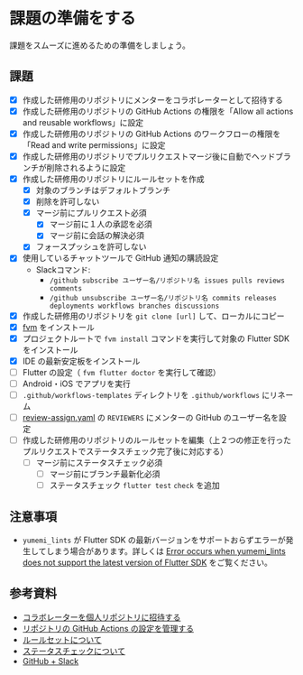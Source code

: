 # 課題の準備をする

課題をスムーズに進めるための準備をしましょう。

## 課題

- [x] 作成した研修用のリポジトリにメンターをコラボレーターとして招待する
- [x] 作成した研修用のリポジトリの GitHub Actions の権限を「Allow all actions and reusable workflows」に設定
- [x] 作成した研修用のリポジトリの GitHub Actions のワークフローの権限を「Read and write permissions」に設定
- [x] 作成した研修用のリポジトリでプルリクエストマージ後に自動でヘッドブランチが削除されるように設定
- [x] 作成した研修用のリポジトリにルールセットを作成
  - [x] 対象のブランチはデフォルトブランチ
  - [x] 削除を許可しない
  - [x] マージ前にプルリクエスト必須
    - [x] マージ前に１人の承認を必須
    - [x] マージ前に会話の解決必須
  - [x] フォースプッシュを許可しない
- [x] 使用しているチャットツールで GitHub 通知の購読設定
  - Slackコマンド:
    - `/github subscribe ユーザー名/リポジトリ名 issues pulls reviews comments`
    - `/github unsubscribe ユーザー名/リポジトリ名 commits releases deployments workflows branches discussions`
- [x] 作成した研修用のリポジトリを `git clone [url]` して、ローカルにコピー
- [x] [fvm] をインストール
- [x] プロジェクトルートで `fvm install` コマンドを実行して対象の Flutter SDK をインストール
- [x] IDE の最新安定板をインストール
- [ ] Flutter の設定（ `fvm flutter doctor` を実行して確認）
- [ ] Android・iOS でアプリを実行
- [ ] `.github/workflows-templates` ディレクトリを `.github/workflows` にリネーム
- [ ] [review-assign.yaml] の `REVIEWERS` にメンターの GitHub のユーザー名を設定
- [ ] 作成した研修用のリポジトリのルールセットを編集（上２つの修正を行ったプルリクエストでステータスチェック完了後に対応する）
  - [ ] マージ前にステータスチェック必須
    - [ ] マージ前にブランチ最新化必須
    - [ ] ステータスチェック `flutter test` `check` を追加

## 注意事項

- `yumemi_lints` が Flutter SDK の最新バージョンをサポートおらずエラーが発生してしまう場合があります。詳しくは [Error occurs when yumemi_lints does not support the latest version of Flutter SDK] をご覧ください。

## 参考資料

- [コラボレーターを個人リポジトリに招待する]
- [リポジトリの GitHub Actions の設定を管理する]
- [ルールセットについて]
- [ステータスチェックについて]
- [GitHub + Slack]

<!-- Links -->

[fvm]: https://fvm.app/

[review-assign.yaml]: https://github.com/yumemi-inc/flutter-training-template/blob/main/.github/templates/.github/workflows-templates/review-assign.yaml#L8

[Error occurs when yumemi_lints does not support the latest version of Flutter SDK]: https://github.com/yumemi-inc/flutter-training-template/wiki/Error-occurs-when-yumemi_lints-does-not-support-the-latest-version-of-Flutter-SDK

[コラボレーターを個人リポジトリに招待する]: https://docs.github.com/ja/account-and-profile/setting-up-and-managing-your-personal-account-on-github/managing-access-to-your-personal-repositories/inviting-collaborators-to-a-personal-repository#inviting-a-collaborator-to-a-personal-repository

[リポジトリの GitHub Actions の設定を管理する]: https://docs.github.com/ja/repositories/managing-your-repositorys-settings-and-features/enabling-features-for-your-repository/managing-github-actions-settings-for-a-repository#allowing-select-actions-and-reusable-workflows-to-run

[ルールセットについて]: https://docs.github.com/ja/repositories/configuring-branches-and-merges-in-your-repository/managing-rulesets/about-rulesets

[ステータスチェックについて]: https://docs.github.com/ja/pull-requests/collaborating-with-pull-requests/collaborating-on-repositories-with-code-quality-features/about-status-checks

[GitHub + Slack]: https://slack.github.com
